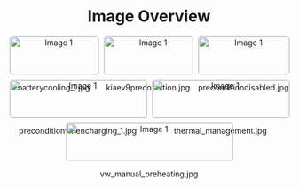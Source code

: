 <h1 style ="text-align: center;"> Image Overview </h1>
<div style="display: flex; flex-wrap: wrap; gap: 10px; justify-content: center;">
<div style="flex: 1 1 calc(33.333% - 20px); max-width: 300px; text-align: center;">
<img src="https://media.evkx.net/multimedia/technology/battery/thermalmanagment/batterycooling_1_xst.jpg" alt="Image 1" style="width: 100%; border: 1px solid #ddd; border-radius: 5px;">
<p>batterycooling_1.jpg</p>
</div>
<div style="flex: 1 1 calc(33.333% - 20px); max-width: 300px; text-align: center;">
<img src="https://media.evkx.net/multimedia/technology/battery/thermalmanagment/kiaev9precondition_xst.jpg" alt="Image 1" style="width: 100%; border: 1px solid #ddd; border-radius: 5px;">
<p>kiaev9precondition.jpg</p>
</div>
<div style="flex: 1 1 calc(33.333% - 20px); max-width: 300px; text-align: center;">
<img src="https://media.evkx.net/multimedia/technology/battery/thermalmanagment/preconditiondisabled_xst.jpg" alt="Image 1" style="width: 100%; border: 1px solid #ddd; border-radius: 5px;">
<p>preconditiondisabled.jpg</p>
</div>
<div style="flex: 1 1 calc(33.333% - 20px); max-width: 300px; text-align: center;">
<img src="https://media.evkx.net/multimedia/technology/battery/thermalmanagment/preconditionwhencharging_1_xst.jpg" alt="Image 1" style="width: 100%; border: 1px solid #ddd; border-radius: 5px;">
<p>preconditionwhencharging_1.jpg</p>
</div>
<div style="flex: 1 1 calc(33.333% - 20px); max-width: 300px; text-align: center;">
<img src="https://media.evkx.net/multimedia/technology/battery/thermalmanagment/thermal_management_xst.jpg" alt="Image 1" style="width: 100%; border: 1px solid #ddd; border-radius: 5px;">
<p>thermal_management.jpg</p>
</div>
<div style="flex: 1 1 calc(33.333% - 20px); max-width: 300px; text-align: center;">
<img src="https://media.evkx.net/multimedia/technology/battery/thermalmanagment/vw_manual_preheating_xst.jpg" alt="Image 1" style="width: 100%; border: 1px solid #ddd; border-radius: 5px;">
<p>vw_manual_preheating.jpg</p>
</div>
</div>
